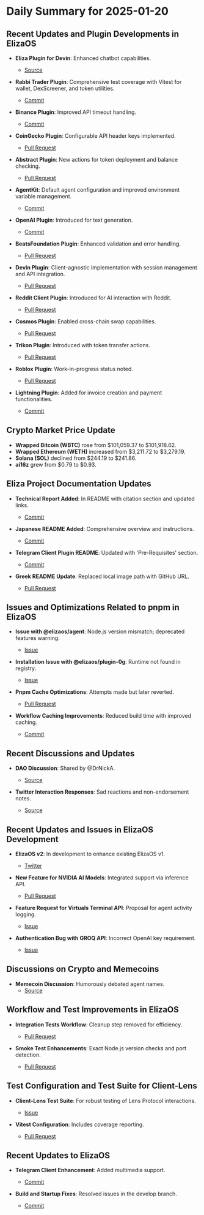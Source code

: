 # Daily Summary for 2025-01-20

## Recent Updates and Plugin Developments in ElizaOS
- **Eliza Plugin for Devin**: Enhanced chatbot capabilities.
  - [Source](https://twitter.com/shawmakesmagic/status/1881300207838892310)
  
- **Rabbi Trader Plugin**: Comprehensive test coverage with Vitest for wallet, DexScreener, and token utilities.
  - [Commit](https://github.com/elizaOS/eliza/commit/5514e08f3c896f4e4df6e1bb4e08643e5e342bc5)
  
- **Binance Plugin**: Improved API timeout handling.
  - [Commit](https://github.com/elizaOS/eliza/commit/3206ef471d19d3e7ddf89c36874d57d861b33b65)
  
- **CoinGecko Plugin**: Configurable API header keys implemented.
  - [Pull Request](https://github.com/elizaOS/eliza/pull/2518)
  
- **Abstract Plugin**: New actions for token deployment and balance checking.
  - [Pull Request](https://github.com/elizaOS/eliza/pull/2531)
  
- **AgentKit**: Default agent configuration and improved environment variable management.
  - [Commit](https://github.com/elizaOS/eliza/commit/631cd6d2b8447edcfe75342cb99817aed1b59e83)
  
- **OpenAI Plugin**: Introduced for text generation.
  - [Commit](https://github.com/elizaOS/eliza/commit/9319fd34fbc2262ac41691471f461bb84786d30c)
  
- **BeatsFoundation Plugin**: Enhanced validation and error handling.
  - [Pull Request](https://github.com/elizaOS/eliza/pull/2552)
  
- **Devin Plugin**: Client-agnostic implementation with session management and API integration.
  - [Pull Request](https://github.com/elizaOS/eliza/pull/2549)
  
- **Reddit Client Plugin**: Introduced for AI interaction with Reddit.
  - [Pull Request](https://github.com/elizaOS/eliza/pull/2538)
  
- **Cosmos Plugin**: Enabled cross-chain swap capabilities.
  - [Pull Request](https://github.com/elizaOS/eliza/pull/2554)
  
- **Trikon Plugin**: Introduced with token transfer actions.
  - [Pull Request](https://github.com/elizaOS/eliza/pull/2570)
  
- **Roblox Plugin**: Work-in-progress status noted.
  - [Pull Request](https://github.com/elizaOS/eliza/pull/2539)
  
- **Lightning Plugin**: Added for invoice creation and payment functionalities.
  - [Commit](https://github.com/elizaOS/eliza/commit/4d5be44894709aa4a65f1fdad3a8e6190bf63535)

## Crypto Market Price Update
- **Wrapped Bitcoin (WBTC)** rose from $101,059.37 to $101,918.62.
- **Wrapped Ethereum (WETH)** increased from $3,211.72 to $3,279.19.
- **Solana (SOL)** declined from $244.19 to $241.86.
- **ai16z** grew from $0.79 to $0.93.

## Eliza Project Documentation Updates
- **Technical Report Added**: In README with citation section and updated links.
  - [Commit](https://github.com/elizaOS/eliza/commit/adace37d4d8c8ada3679d74bdaee331518e51cc9)
  
- **Japanese README Added**: Comprehensive overview and instructions.
  - [Commit](https://github.com/elizaOS/eliza/commit/1c3da82d3ee413ac3a9840ffe6f7867a5f60e4f1)
  
- **Telegram Client Plugin README**: Updated with 'Pre-Requisites' section.
  - [Commit](https://github.com/elizaOS/eliza/commit/9c84c37cdaf2b219e6782f9275b5816052243f94)
  
- **Greek README Update**: Replaced local image path with GitHub URL.
  - [Pull Request](https://github.com/elizaOS/eliza/pull/2544)

## Issues and Optimizations Related to pnpm in ElizaOS
- **Issue with @elizaos/agent**: Node.js version mismatch; deprecated features warning.
  - [Issue](https://github.com/elizaOS/eliza/issues/2530)
  
- **Installation Issue with @elizaos/plugin-0g**: Runtime not found in registry.
  - [Issue](https://github.com/elizaOS/eliza/issues/2513)
  
- **Pnpm Cache Optimizations**: Attempts made but later reverted.
  - [Pull Request](https://github.com/elizaOS/eliza/pull/2555)
  
- **Workflow Caching Improvements**: Reduced build time with improved caching.
  - [Commit](https://github.com/elizaOS/eliza/commit/db3c8358b465600926da00612d9cb2f7268a0128)

## Recent Discussions and Updates
- **DAO Discussion**: Shared by @DrNickA.
  - [Source](https://twitter.com/daosdotfun/status/1881200093044584932)
  
- **Twitter Interaction Responses**: Sad reactions and non-endorsement notes.
  - [Source](https://twitter.com/shawmakesmagic/status/1881301762474406052)

## Recent Updates and Issues in ElizaOS Development
- **ElizaOS v2**: In development to enhance existing ElizaOS v1.
  - [Twitter](https://twitter.com/0xwitchy/status/1881348180476068329)

- **New Feature for NVIDIA AI Models**: Integrated support via inference API.
  - [Pull Request](https://github.com/elizaOS/eliza/pull/2512)

- **Feature Request for Virtuals Terminal API**: Proposal for agent activity logging.
  - [Issue](https://github.com/elizaOS/eliza/issues/2522)

- **Authentication Bug with GROQ API**: Incorrect OpenAI key requirement.
  - [Issue](https://github.com/elizaOS/eliza/issues/2569)

## Discussions on Crypto and Memecoins
- **Memecoin Discussion**: Humorously debated agent names.
  - [Source](https://twitter.com/shawmakesmagic/status/1881300435740623269)

## Workflow and Test Improvements in ElizaOS
- **Integration Tests Workflow**: Cleanup step removed for efficiency.
  - [Pull Request](https://github.com/elizaOS/eliza/pull/2553)

- **Smoke Test Enhancements**: Exact Node.js version checks and port detection.
  - [Pull Request](https://github.com/elizaOS/eliza/pull/2548)

## Test Configuration and Test Suite for Client-Lens
- **Client-Lens Test Suite**: For robust testing of Lens Protocol interactions.
  - [Issue](https://github.com/elizaOS/eliza/issues/2533)
  
- **Vitest Configuration**: Includes coverage reporting.
  - [Pull Request](https://github.com/elizaOS/eliza/pull/2534)

## Recent Updates to ElizaOS
- **Telegram Client Enhancement**: Added multimedia support.
  - [Commit](https://github.com/elizaOS/eliza/commit/f8bfefe44cf24fef535edb8eeef433f38e717159)

- **Build and Startup Fixes**: Resolved issues in the develop branch.
  - [Commit](https://github.com/elizaOS/eliza/commit/e3a4e779a125ce20d2d9827e356ba07df4677095)

